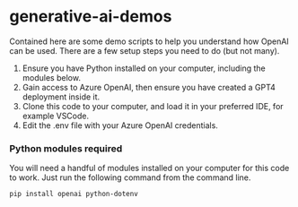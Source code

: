 # generative-ai-demos

Contained here are some demo scripts to help you understand how OpenAI can be used. There are a few setup steps you need to do (but not many).


1. Ensure you have Python installed on your computer, including the modules below.
2. Gain access to Azure OpenAI, then ensure you have created a GPT4 deployment inside it.
3. Clone this code to your computer, and load it in your preferred IDE, for example VSCode.
4. Edit the .env file with your Azure OpenAI credentials.


### Python modules required
You will need a handful of modules installed on your computer for this code to work. Just run the following command from the command line.

    pip install openai python-dotenv